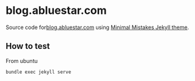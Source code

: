 # blog.abluestar.com

Source code for[blog.abluestar.com](https://blog.abluestar.com/) using [Minimal Mistakes Jekyll theme](https://mmistakes.github.io/minimal-mistakes/).

## How to test

From ubuntu 
```bash
bundle exec jekyll serve
```
